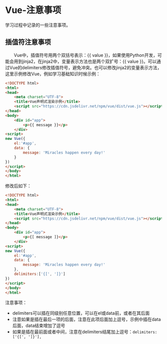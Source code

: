 # Vue-注意事项
学习过程中记录的一些注意事项。
## 插值符注意事项
&#8195;&#8195;Vue中，插值符号用两个双括号表示：&#123;&#123; value &#125;&#125;，如果使用Python开发，可能会用到jinja2，在jinja2中，变量表示方法也是两个双扩号：&#123;&#123; value &#125;&#125;。可以通过Vue的delimiters修改插值符号，避免冲突。也可以修改jinja2的变量表示方法，这里示例修改Vue，例如学习基础知识时候示例：   
```html
<!DOCTYPE html>
<html>
<head>
    <meta charset="UTF-8">
    <title>Vue声明式渲染示例</title>
    <script src="https://cdn.jsdelivr.net/npm/vue/dist/vue.js"></script>
</head>
<body>
    <div id="app">
        <p>{{ message }}</p>
    </div>
<script>
new Vue({
    el:'#app',
    data: {
        message: 'Miracles happen every day!'
    }
})
</script>
</body>
</html>
```
修改后如下：
```html
<!DOCTYPE html>
<html>
<head>
    <meta charset="UTF-8">
    <title>Vue声明式渲染示例</title>
    <script src="https://cdn.jsdelivr.net/npm/vue/dist/vue.js"></script>
</head>
<body>
    <div id="app">
        <p>{[ message ]}</p>
    </div>
<script>
new Vue({
    el:'#app',
    data: {
        message: 'Miracles happen every day!'
    },
	delimiters:['{[', ']}']
})
</script>
</body>
</html>
```
注意事项：
- delimiters可以插在同级别任意位置，可以在el或data前，或者在其后面
- 注意如果是插在最后一项的后面，注意在此项后面加上逗号，示例中插在data后面，data结束增加了逗号
- 如果是插在最前面或者中间，注意在delimiters结尾加上逗号：`delimiters:['{[', ']}'],`

